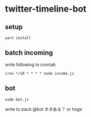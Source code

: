 # twitter-timeline-bot

## setup
```
yarn install
```

## batch incoming
write following to crontab
```
cron */10 * * * * node income.js
```
## bot
```
node bot.js
```
write to slack
@bot ネタある？ or hoge

